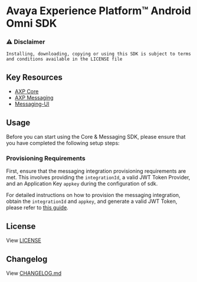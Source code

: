 # Avaya Experience Platform™ Android Omni SDK

### :warning: Disclaimer

    Installing, downloading, copying or using this SDK is subject to terms and conditions available in the LICENSE file

## Key Resources
- [AXP Core](./core.md)
- [AXP Messaging](./messaging.md)
- [Messaging-UI](./messaging-ui.md)

## Usage

Before you can start using the Core & Messaging SDK, please ensure that you have completed the following setup steps:

### Provisioning Requirements

First, ensure that the messaging integration provisioning requirements are met. This involves providing the `integrationId`, a valid JWT Token Provider, and an Application Key `appkey` during the configuration of sdk. 

For detailed instructions on how to provision the messaging integration, obtain the `integrationId` and `appkey`, and generate a valid JWT Token, please refer to [this guide](https://developers.avayacloud.com/avaya-experience-platform/docs/overview#provisioning-an-integration).

## License

View [LICENSE](./LICENSE)


## Changelog

View [CHANGELOG.md](./CHANGELOG.md)